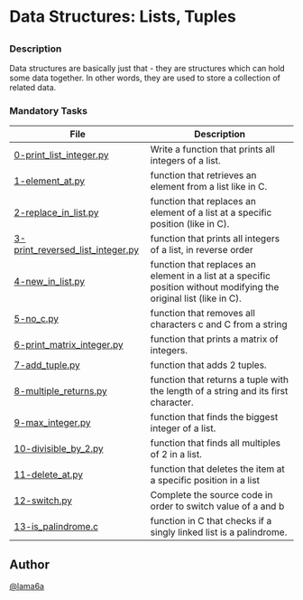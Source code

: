 # Data Structures: Lists, Tuples

## 

### Description

Data structures are basically just that - they are structures which can hold some data together. In other words, they are used to store a collection of related data.

### Mandatory Tasks

| File | Description |
| ------ | ------ |
| [0-print_list_integer.py](0-print_list_integer.py) | Write a function that prints all integers of a list. |
| [1-element_at.py](1-element_at.py) | function that retrieves an element from a list like in C.  |
| [2-replace_in_list.py](2-replace_in_list.py) | function that replaces an element of a list at a specific position (like in C).  |
| [3-print_reversed_list_integer.py](3-print_reversed_list_integer.py) | function that prints all integers of a list, in reverse order |
| [4-new_in_list.py](4-new_in_list.py) | function that replaces an element in a list at a specific position without modifying the original list (like in C). |
| [5-no_c.py](5-no_c.py) | function that removes all characters c and C from a string |
| [6-print_matrix_integer.py](6-print_matrix_integer.py) | function that prints a matrix of integers. |
| [7-add_tuple.py](7-add_tuple.py) | function that adds 2 tuples. |
| [8-multiple_returns.py](8-multiple_returns.py) | function that returns a tuple with the length of a string and its first character. |
| [9-max_integer.py](9-max_integer.py) | function that finds the biggest integer of a list. |
| [10-divisible_by_2.py](10-divisible_by_2.py) | function that finds all multiples of 2 in a list.  |
| [11-delete_at.py](11-delete_at.py) | function that deletes the item at a specific position in a list  |
| [12-switch.py](12-switch.py) | Complete the source code in order to switch value of a and b |
| [13-is_palindrome.c](13-is_palindrome.c) | function in C that checks if a singly linked list is a palindrome.  |

## Author

[@lama6a](@lama6a)
